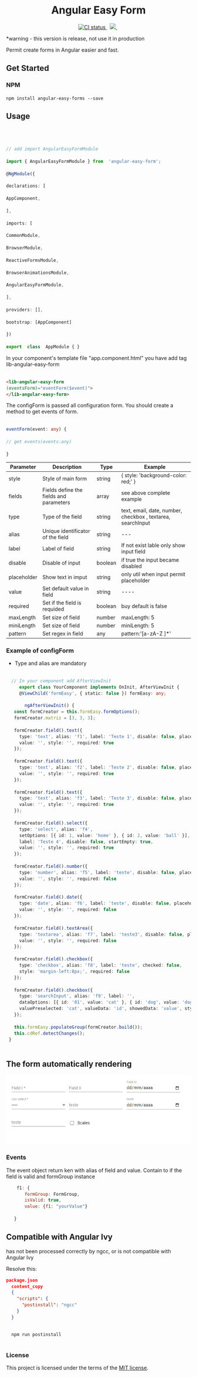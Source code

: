 
<h1 align="center">Angular Easy Form</h1>

<p align="center">
  <a href="https://app.circleci.com/pipelines/github/renatodysouza/easyform">
    <img src="https://img.shields.io/circleci/build/github/renatodysouza/easyform/master.svg?logo=circleci&logoColor=fff&label=CircleCI" alt="CI status" />
  </a>&nbsp;

  <a href="https://github.com/renatodysouza/easyform/blob/master/LICENSE">
    <img src="https://img.shields.io/badge/license-MIT-blue.svg"  />
  </a>&nbsp;
</p>

*warning - this version is release, not use it in production

Permit create forms in Angular easier and fast.



## Get Started

  

 

### NPM

  

`npm install angular-easy-forms --save`

  
  

## Usage

  

```ts

  

// add import AngularEasyFormModule

import { AngularEasyFormModule } from  'angular-easy-form';

@NgModule({

declarations: [

AppComponent,

],

imports: [

CommonModule,

BrowserModule,

ReactiveFormsModule,

BrowserAnimationsModule,

AngularEasyFormModule,

],

providers: [],

bootstrap: [AppComponent]

})

export  class  AppModule { }


```
 

In your component's template file "app.component.html" you have add tag lib-angular-easy-form

  ```html

<lib-angular-easy-form
(eventsForm)="eventForm($event)">
</lib-angular-easy-form>

```

  

The configForm is passed all configuration form. You should create a method to get events of form.
```ts

eventForm(event: any) {

// get events(events:any)

}

```



| Parameter   |  Description  |  Type  |  Example | 
| ------------------- | ------------------- | ------------------- | ------------------- |
|  style |  Style of main form | string | { style: 'background-color: red;' } |
|  fields |  Fields define the fields and parameters | array |  see above complete example |
|  type |  Type of the field | string |  text, email, date, number, checkbox , textarea, searchInput |
|  alias |  Unique identificator of the field | string |  --- |
|  label |  Label of field | string |  If not exist lable only show input field |
|  disable |  Disable of input | boolean |  if true the input became disabled |
|  placeholder |  Show text in imput | string | only util when input permit placeholder |
|  value |  Set default value in field | string |  ---- |
|  required |  Set if the field is requided | boolean  |  buy default is false|
|  maxLength |  Set size of field  | number  |   maxLength: 5 |
|  miniLength |  Set size of field  | number  |   miniLength: 5 |
|  pattern |  Set regex in field  | any  |   pattern:'[a-zA-Z ]*' |



 ### Example of configForm

  * Type and alias are mandatory

 ```typescript

   // In your component add AfterViewInit
      export class YourComponent implements OnInit, AfterViewInit {
      @ViewChild('formEasy', { static: false }) formEasy: any;

        ngAfterViewInit() {
    const formCreator = this.formEasy.formOptions();
    formCreator.matriz = [3, 3, 3];

    formCreator.field().text({
      type: 'text', alias: 'f1', label: 'Teste 1', disable: false, placeholder: 'oi',
      value: '', style: '', required: true
    });

    formCreator.field().text({
      type: 'text', alias: 'f2', label: 'Teste 2', disable: false, placeholder: 'sou',
      value: '', style: '', required: true
    });

    formCreator.field().text({
      type: 'text', alias: 'f3', label: 'Teste 3', disable: false, placeholder: 'eu',
      value: '', style: '', required: true
    });

    formCreator.field().select({
      type: 'select', alias: 'f4',
      setOptions: [{ id: 1, value: 'home' }, { id: 2, value: 'ball' }],
      label: 'Teste 4', disable: false, startEmpty: true,
      value: '', style: '', required: true
    });

    formCreator.field().number({
      type: 'number', alias: 'f5', label: 'teste', disable: false, placeholder: '',
      value: '', style: '', required: false
    });

    formCreator.field().date({
      type: 'date', alias: 'f6', label: 'teste', disable: false, placeholder: '',
      value: '', style: '', required: false
    });

    formCreator.field().textArea({
      type: 'textarea', alias: 'f7', label: 'teste3', disable: false, placeholder: '',
      value: '', style: '', required: false
    });

    formCreator.field().checkbox({
      type: 'checkbox', alias: 'f8', label: 'teste', checked: false,
      style: 'margin-left:8px;', required: false
    });

    formCreator.field().checkbox({
      type: 'searchInput', alias: 'f9', label: '',
      dataOptions: [{ id: '01', value: 'cat' }, { id: 'dog', value: 'dog' }], validate: false,
      valuePreselected: 'cat', valueData: 'id', showedData: 'value', style: ''
    });

    this.formEasy.populateGroup(formCreator.build());
    this.cdRef.detectChanges();
  }
  

```

## The form automatically rendering



![alt tag](https://github.com/renatodysouza/easyform/blob/master/form.PNG)


### Events

The event object return ken with alias of field and value. Contain to if the field is valid and formGroup instance


 ```javascript
     f1: {
        formGroup: FormGroup,
        isValid: true,
        value: {f1: "yourValue"}

    }

```

## Compatible with Angular Ivy

  has not been processed correctly by ngcc, or is not compatible with Angular Ivy


  Resolve this:

  ```json
  package.json
    content_copy
    {
      "scripts": {
        "postinstall": "ngcc"
      }
    }

```

```node

  npm run postinstall


 ```

### License


This project is licensed under the terms of the [MIT license](/LICENSE).
